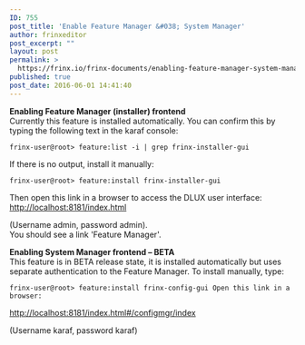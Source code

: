 ```yaml
---
ID: 755
post_title: 'Enable Feature Manager &#038; System Manager'
author: frinxeditor
post_excerpt: ""
layout: post
permalink: >
  https://frinx.io/frinx-documents/enabling-feature-manager-system-manager-in-karaf.html
published: true
post_date: 2016-06-01 14:41:40
---
```

**Enabling Feature Manager (installer) frontend**  
Currently this feature is installed automatically. You can confirm this by typing the following text in the karaf console:

    frinx-user@root> feature:list -i | grep frinx-installer-gui 
    

If there is no output, install it manually:

    frinx-user@root> feature:install frinx-installer-gui  
    

Then open this link in a browser to access the DLUX user interface: <http://localhost:8181/index.html>

(Username admin, password admin).  
You should see a link 'Feature Manager'.

**Enabling System Manager frontend – BETA**  
This feature is in BETA release state, it is installed automatically but uses separate authentication to the Feature Manager. To install manually, type:

    frinx-user@root> feature:install frinx-config-gui Open this link in a browser:  
    

<http://localhost:8181/index.html#/configmgr/index>  

(Username karaf, password karaf)